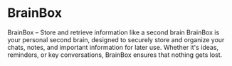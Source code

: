 # BrainBox
BrainBox – Store and retrieve information like a second brain  BrainBox is your personal second brain, designed to securely store and organize your chats, notes, and important information for later use. Whether it's ideas, reminders, or key conversations, BrainBox ensures that nothing gets lost.

